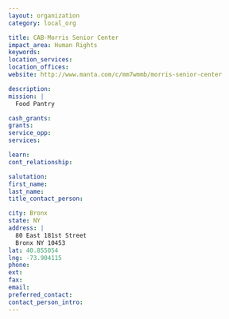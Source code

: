 ```yaml
---
layout: organization
category: local_org

title: CAB-Morris Senior Center
impact_area: Human Rights
keywords: 
location_services: 
location_offices: 
website: http://www.manta.com/c/mm7wmmb/morris-senior-center‎

description: 
mission: |
  Food Pantry

cash_grants: 
grants: 
service_opp: 
services: 

learn: 
cont_relationship: 

salutation: 
first_name: 
last_name: 
title_contact_person: 

city: Bronx
state: NY
address: |
  80 East 181st Street  
  Bronx NY 10453
lat: 40.855054
lng: -73.904115
phone: 
ext: 
fax: 
email: 
preferred_contact: 
contact_person_intro: 
---
```

